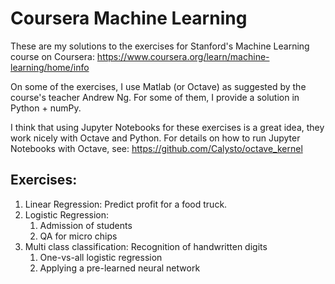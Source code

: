 Coursera Machine Learning
=========================

These are my solutions to the exercises for Stanford's Machine Learning course on Coursera: 
https://www.coursera.org/learn/machine-learning/home/info

On some of the exercises, I use Matlab (or Octave) as suggested by the course's teacher Andrew Ng.
For some of them, I provide a solution in Python + numPy.

I think that using Jupyter Notebooks for these exercises is a great idea, they work nicely with Octave and Python.
For details on how to run Jupyter Notebooks with Octave, see: https://github.com/Calysto/octave_kernel

Exercises:
----------

1. Linear Regression: Predict profit for a food truck.
2. Logistic Regression: 
    1. Admission of students
    2. QA for micro chips
3. Multi class classification: Recognition of handwritten digits
    1. One-vs-all logistic regression
    2. Applying a pre-learned neural network

